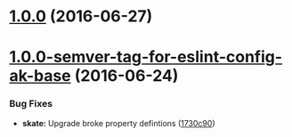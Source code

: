 <a name="1.0.0"></a>
# [1.0.0](https://aui-team-bot/https://bitbucket.org/atlassian/atlaskit-spike/compare/1.0.0-semver-tag-for-eslint-config-ak-base...v1.0.0) (2016-06-27)



<a name="1.0.0-semver-tag-for-eslint-config-ak-base"></a>
# [1.0.0-semver-tag-for-eslint-config-ak-base](https://aui-team-bot/https://bitbucket.org/atlassian/atlaskit-spike/compare/1730c90...1.0.0-semver-tag-for-eslint-config-ak-base) (2016-06-24)


### Bug Fixes

* **skate:** Upgrade broke property defintions ([1730c90](https://aui-team-bot/https://bitbucket.org/atlassian/atlaskit-spike/commits/1730c90))



